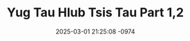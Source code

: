 ---
layout: movie-video-data
date: 2025-03-01 21:25:08 -0974
categories: movie

# Site Attributes
title: "Yug Tau Hlub Tsis Tau Part 1,2"
permalink: "/movie/Yug_Tau_Hlub_Tsis_Tau_Part_1,2"

# Movie Attributes
synopsis: "Zaj yeeb yaj kiab no ua txog nkauj suab lub neej uas txaus tu siab heev. Thaum nkauj sua nkawv ob nus muag tseem me me xwb nkauj sua niam thiab txiv nkawv twb sib nrauj nyias mus nyob nyias lawm. Leej txiv thiaj mus yuav tau niam tshiab los niam tseem tsis hlub nkauj sua nkawv ob nus muag li yog li ntawv phauj thiab yawg laus nkawv thiaj tuaj coj nkauj sua mus nrog nkawv nyob lawm. Thaum nkauj sua loj tuaj nws kuj yog ib tug ntxhais uas coj zoo heev tab sis phauj xav tias yawg laus thiab nkauj sua nkawv sib tham thiab phauj thiaj tau muab nkauj sua ntiab tawm hauv phauj lub tsev mus lawm nws tsis pom qab yuav mus nyob qhov twg nkauj sua thiaj mus nrog niam thiab txiv tshiab nyob lawm tab sis txiv tshiab kuj teem muaj ib lub siab phem xav muab nkauj sua ua tej yam tsis zoo yog li nkauj sua thiaj tawm hauv niam thiab txiv tshiab lub tsev mus lawm zaum no nkauj sua haj yam tsis paub tias xyov yuav mus nyob rau qhov twg li lawm. Nej mam soj qab saib mus seb nkauj sua lub neej yuav xaus li cas. "
producer: "Asian City Video"
director: ""
writer: ""
video_link: "https://youtu.be/esP5wHIOCk0?si=HXuJhzMumcBn_L-y"
genre: "Drama"
year: "2008"
release_type: "DVD"
storage: "Center for Hmong Studies"
thumbnail: "/assets/images/movie_thumbnails/Yug Tau Hlub Tsis Tau Part 1,2.jpeg"
publishing_company: "Asian City Video"

# Sequels + Parts
base_movie: ""
total_parts: 
sequel: ""

# Movie Cast
cast:
- name: "Mab Sua Lis"
- name: "Xais Yaj"
- name: "Ntxawm Vaj"
- name: "Pov Thoj"
- name: "Maivlis Yaj"
- name: "Tsom Xyooj"
- name: "Huab Sib Lauj"
- name: "Paj Ntsais Yaj"
---